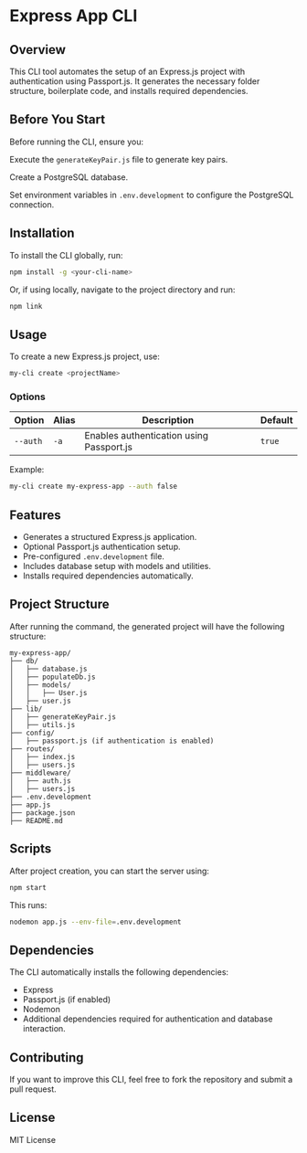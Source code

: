 # Express App CLI

## Overview
This CLI tool automates the setup of an Express.js project with authentication using Passport.js. It generates the necessary folder structure, boilerplate code, and installs required dependencies.
## Before You Start

Before running the CLI, ensure you:

Execute the ```generateKeyPair.js``` file to generate key pairs.

Create a PostgreSQL database.

Set environment variables in ```.env.development``` to configure the PostgreSQL connection.
## Installation

To install the CLI globally, run:
```sh
npm install -g <your-cli-name>
```

Or, if using locally, navigate to the project directory and run:
```sh
npm link
```

## Usage
To create a new Express.js project, use:
```sh
my-cli create <projectName>
```

### Options
| Option | Alias | Description | Default |
|--------|-------|-------------|---------|
| `--auth` | `-a` | Enables authentication using Passport.js | `true` |

Example:
```sh
my-cli create my-express-app --auth false
```

## Features
- Generates a structured Express.js application.
- Optional Passport.js authentication setup.
- Pre-configured `.env.development` file.
- Includes database setup with models and utilities.
- Installs required dependencies automatically.

## Project Structure
After running the command, the generated project will have the following structure:
```
my-express-app/
├── db/
│   ├── database.js
│   ├── populateDb.js
│   ├── models/
│   │   ├── User.js
│   ├── user.js
├── lib/
│   ├── generateKeyPair.js
│   ├── utils.js
├── config/
│   ├── passport.js (if authentication is enabled)
├── routes/
│   ├── index.js
│   ├── users.js
├── middleware/
│   ├── auth.js
│   ├── users.js
├── .env.development
├── app.js
├── package.json
├── README.md
```

## Scripts
After project creation, you can start the server using:
```sh
npm start
```
This runs:
```sh
nodemon app.js --env-file=.env.development
```

## Dependencies
The CLI automatically installs the following dependencies:
- Express
- Passport.js (if enabled)
- Nodemon
- Additional dependencies required for authentication and database interaction.

## Contributing
If you want to improve this CLI, feel free to fork the repository and submit a pull request.

## License
MIT License

